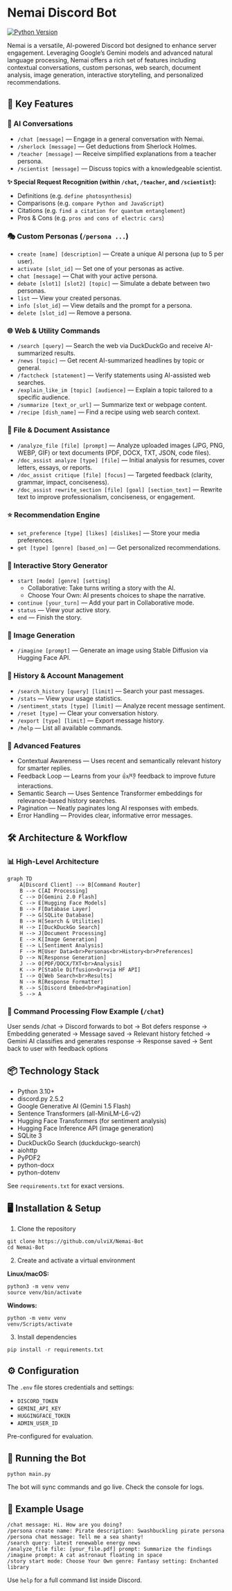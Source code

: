 # Nemai Discord Bot

[![Python Version](https://img.shields.io/badge/python-3.10%2B-blue.svg)](https://www.python.org/downloads/)

Nemai is a versatile, AI-powered Discord bot designed to enhance server engagement. Leveraging Google’s Gemini models and advanced natural language processing, Nemai offers a rich set of features including contextual conversations, custom personas, web search, document analysis, image generation, interactive storytelling, and personalized recommendations.

## 📌 Key Features

### 💬 AI Conversations

- `/chat [message]` — Engage in a general conversation with Nemai.
- `/sherlock [message]` — Get deductions from Sherlock Holmes.
- `/teacher [message]` — Receive simplified explanations from a teacher persona.
- `/scientist [message]` — Discuss topics with a knowledgeable scientist.

**✨ Special Request Recognition (within `/chat`, `/teacher`, and `/scientist`):**

- Definitions (e.g. `define photosynthesis`)
- Comparisons (e.g. `compare Python and JavaScript`)
- Citations (e.g. `find a citation for quantum entanglement`)
- Pros & Cons (e.g. `pros and cons of electric cars`)

### 🎭 Custom Personas (`/persona ...`)

- `create [name] [description]` — Create a unique AI persona (up to 5 per user).
- `activate [slot_id]` — Set one of your personas as active.
- `chat [message]` — Chat with your active persona.
- `debate [slot1] [slot2] [topic]` — Simulate a debate between two personas.
- `list` — View your created personas.
- `info [slot_id]` — View details and the prompt for a persona.
- `delete [slot_id]` — Remove a persona.

### 🌐 Web & Utility Commands

- `/search [query]` — Search the web via DuckDuckGo and receive AI-summarized results.
- `/news [topic]` — Get recent AI-summarized headlines by topic or general.
- `/factcheck [statement]` — Verify statements using AI-assisted web searches.
- `/explain_like_im [topic] [audience]` — Explain a topic tailored to a specific audience.
- `/summarize [text_or_url]` — Summarize text or webpage content.
- `/recipe [dish_name]` — Find a recipe using web search context.

### 📄 File & Document Assistance

- `/analyze_file [file] [prompt]` — Analyze uploaded images (JPG, PNG, WEBP, GIF) or text documents (PDF, DOCX, TXT, JSON, code files).
- `/doc_assist analyze [type] [file]` — Initial analysis for resumes, cover letters, essays, or reports.
- `/doc_assist critique [file] [focus]` — Targeted feedback (clarity, grammar, impact, conciseness).
- `/doc_assist rewrite_section [file] [goal] [section_text]` — Rewrite text to improve professionalism, conciseness, or engagement.

### ⭐ Recommendation Engine

- `set_preference [type] [likes] [dislikes]` — Store your media preferences.
- `get [type] [genre] [based_on]` — Get personalized recommendations.

### 📖 Interactive Story Generator

- `start [mode] [genre] [setting]`  
  - Collaborative: Take turns writing a story with the AI.
  - Choose Your Own: AI presents choices to shape the narrative.
- `continue [your_turn]` — Add your part in Collaborative mode.
- `status` — View your active story.
- `end` — Finish the story.

### 🎨 Image Generation

- `/imagine [prompt]` — Generate an image using Stable Diffusion via Hugging Face API.

### 🔧 History & Account Management

- `/search_history [query] [limit]` — Search your past messages.
- `/stats` — View your usage statistics.
- `/sentiment_stats [type] [limit]` — Analyze recent message sentiment.
- `/reset [type]` — Clear your conversation history.
- `/export [type] [limit]` — Export message history.
- `/help` — List all available commands.

### 🧠 Advanced Features

- Contextual Awareness — Uses recent and semantically relevant history for smarter replies.
- Feedback Loop — Learns from your 👍/👎 feedback to improve future interactions.
- Semantic Search — Uses Sentence Transformer embeddings for relevance-based history searches.
- Pagination — Neatly paginates long AI responses with embeds.
- Error Handling — Provides clear, informative error messages.

## 🛠️ Architecture & Workflow

### 📊 High-Level Architecture

```mermaid
graph TD
    A[Discord Client] --> B[Command Router]
    B --> C[AI Processing]
    C --> D[Gemini 2.0 Flash]
    C --> E[Hugging Face Models]
    B --> F[Database Layer]
    F --> G[SQLite Database]
    B --> H[Search & Utilities]
    H --> I[DuckDuckGo Search]
    H --> J[Document Processing]
    E --> K[Image Generation]
    E --> L[Sentiment Analysis]
    F --> M[User Data<br>Personas<br>History<br>Preferences]
    D --> N[Response Generation]
    J --> O[PDF/DOCX/TXT<br>Analysis]
    K --> P[Stable Diffusion<br>via HF API]
    I --> Q[Web Search<br>Results]
    N --> R[Response Formatter]
    R --> S[Discord Embed<br>Pagination]
    S --> A
```

### 🔄 Command Processing Flow Example (`/chat`)

User sends /chat → Discord forwards to bot → 
Bot defers response → Embedding generated → 
Message saved → Relevant history fetched → 
Gemini AI classifies and generates response → 
Response saved → Sent back to user with feedback options

## 📦 Technology Stack

- Python 3.10+
- discord.py 2.5.2
- Google Generative AI (Gemini 1.5 Flash)
- Sentence Transformers (all-MiniLM-L6-v2)
- Hugging Face Transformers (for sentiment analysis)
- Hugging Face Inference API (image generation)
- SQLite 3
- DuckDuckGo Search (duckduckgo-search)
- aiohttp
- PyPDF2
- python-docx
- python-dotenv

See `requirements.txt` for exact versions.

## 🖥️ Installation & Setup

1. Clone the repository

```
git clone https://github.com/ulviX/Nemai-Bot
cd Nemai-Bot
```

2. Create and activate a virtual environment

**Linux/macOS:**

```
python3 -m venv venv
source venv/bin/activate
```

**Windows:**

```
python -m venv venv
venv/Scripts/activate
```

3. Install dependencies

```
pip install -r requirements.txt
```

## ⚙️ Configuration

The `.env` file stores credentials and settings:

- `DISCORD_TOKEN`
- `GEMINI_API_KEY`
- `HUGGINGFACE_TOKEN`
- `ADMIN_USER_ID`

Pre-configured for evaluation.

## 🚀 Running the Bot

```
python main.py
```

The bot will sync commands and go live. Check the console for logs.

## 📖 Example Usage

```
/chat message: Hi. How are you doing?
/persona create name: Pirate description: Swashbuckling pirate persona
/persona chat message: Tell me a sea shanty!
/search query: latest renewable energy news
/analyze_file file: [your_file.pdf] prompt: Summarize the findings
/imagine prompt: A cat astronaut floating in space
/story start mode: Choose Your Own genre: Fantasy setting: Enchanted library
```

Use `help` for a full command list inside Discord.
